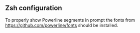 Zsh configuration
-----------------

To properly show Powerline segments in prompt the fonts from https://github.com/powerline/fonts should be installed.
